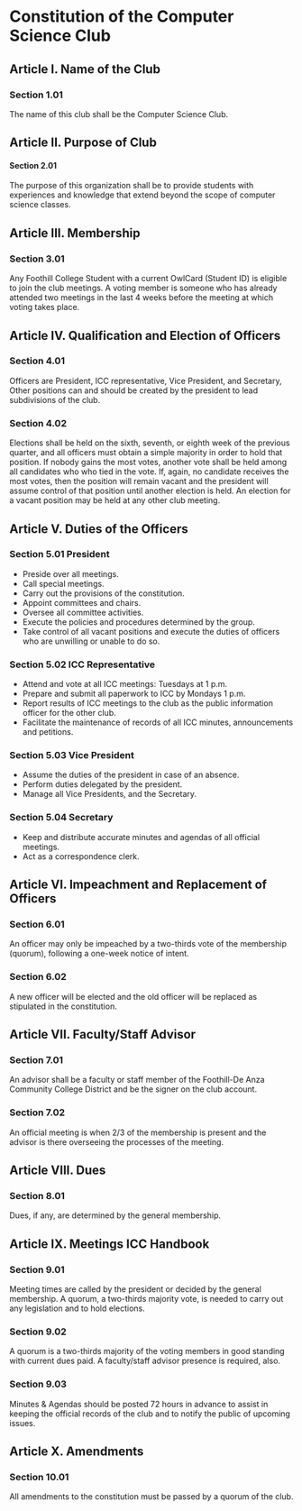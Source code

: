 
# Constitution of the Computer Science Club

## Article I. Name of the Club

### Section 1.01
The name of this club shall be the Computer Science Club.

## Article II. Purpose of Club

#### Section 2.01
The purpose of this organization shall be to provide students with
experiences and knowledge that extend beyond the scope of computer
science classes.

## Article III. Membership

### Section 3.01
Any Foothill College Student with a current OwlCard (Student ID) is
eligible to join the club meetings. A voting member is  someone who has
already attended two meetings in the last 4 weeks before the meeting at
which voting takes place.

## Article IV. Qualification and Election of Officers

### Section 4.01
Officers are President, ICC representative, Vice President, and
Secretary, Other positions can and should be created by the president to
lead subdivisions of the club.

### Section 4.02
Elections shall be held on the sixth, seventh, or eighth week of the
previous quarter, and all officers must obtain a simple majority in
order to hold that position. If nobody gains the most votes, another
vote shall be held among all candidates who who tied in the vote. If,
again, no candidate receives the most votes, then the position will
remain vacant and the president will assume control of that position
until another election is held. An election for a vacant position may be
held at any other club meeting.

## Article V. Duties of the Officers

### Section 5.01 President
 *  Preside over all meetings.
 *  Call special meetings.
 *  Carry out the provisions of the constitution.
 *  Appoint committees and chairs.
 *  Oversee all committee activities.
 *  Execute the policies and procedures determined by the group.
 *  Take control of all vacant positions and execute the duties of
    officers who are unwilling or unable to do so.

### Section 5.02 ICC Representative
 *  Attend and vote at all ICC meetings: Tuesdays at 1 p.m.
 *  Prepare and submit all paperwork to ICC by Mondays 1 p.m.
 *  Report results of ICC meetings to the club as the public information
    officer for the other club.
 *  Facilitate the maintenance of records of all ICC minutes,
    announcements and petitions.

### Section 5.03 Vice President
 *  Assume the duties of the president in case of an absence.
 *  Perform duties delegated by the president.
 *  Manage all Vice Presidents, and the Secretary.

### Section 5.04 Secretary
 *  Keep and distribute accurate minutes and agendas of all official
    meetings.
 *  Act as a correspondence clerk.

## Article VI. Impeachment and Replacement of Officers

### Section 6.01
An officer may only be impeached by a two-thirds vote of the membership
(quorum), following a one-week notice of intent.

### Section 6.02
A new officer will be elected and the old officer will be replaced as
stipulated in the constitution.

## Article VII. Faculty/Staff Advisor

### Section 7.01
An advisor shall be a faculty or staff member of the Foothill-De Anza
Community College District and be the signer on the club account.

### Section 7.02
An official meeting is when 2/3 of the membership is present and the
advisor is there overseeing the processes of the meeting.

## Article VIII. Dues

### Section 8.01
Dues, if any, are determined by the general membership.

## Article IX. Meetings ICC Handbook

### Section 9.01
Meeting times are called by the president or decided by the general
membership. A quorum, a two-thirds majority vote, is needed to carry out
any legislation and to hold elections.

### Section 9.02
A quorum is a two-thirds majority of the voting members in good standing
with current dues paid. A faculty/staff advisor presence is required,
also.

### Section 9.03
Minutes & Agendas should be posted 72 hours in advance to assist in
keeping the official records of the club and to notify the public of
upcoming issues.

## Article X. Amendments

### Section 10.01
All amendments to the constitution must be passed by a quorum of
the club.
